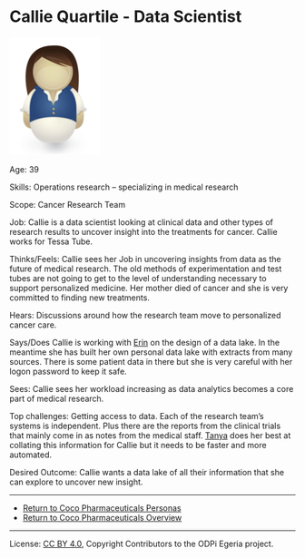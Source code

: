<!-- SPDX-License-Identifier: CC-BY-4.0 -->
<!-- Copyright Contributors to the ODPi Egeria project. -->

# Callie Quartile - Data Scientist

![Icon](callie-quartile.png)

Age: 39

Skills: Operations research – specializing in medical research

Scope: Cancer Research Team

Job:
Callie is a data scientist looking at clinical data and other
types of research results to uncover insight into the treatments for cancer.
Callie works for Tessa Tube.

Thinks/Feels:
Callie sees her Job in uncovering insights from data as the future
of medical research.
The old methods of experimentation and test tubes are not going
to get to the level of understanding necessary to support personalized medicine.
Her mother died of cancer and she is very committed to finding new treatments.

Hears:
Discussions around how the research team move to personalized cancer care.

Says/Does
Callie is working with [Erin](erin-overview.md) on the design of a data lake.
In the meantime she has built her own personal data lake with extracts
from many sources.
There is some patient data in there but she is very careful
with her logon password to keep it safe.

Sees:
Callie sees her workload increasing as data analytics becomes
a core part of medical research.

Top challenges:
Getting access to data.
Each of the research team’s systems is independent.
Plus there are the reports from the clinical trials that mainly
come in as notes from the medical staff.
[Tanya](tanya-tidie.md) does her best at collating this information for Callie
but it needs to be faster and more automated.

Desired Outcome:
Callie wants a data lake of all their information that she can explore
to uncover new insight.  

----
* [Return to Coco Pharmaceuticals Personas](.)
* [Return to Coco Pharmaceuticals Overview](..)

----
License: [CC BY 4.0](https://creativecommons.org/licenses/by/4.0/),
Copyright Contributors to the ODPi Egeria project.